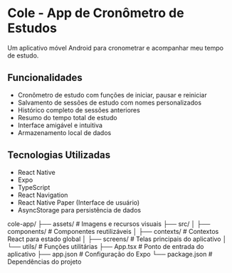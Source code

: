 # Cole - App de Cronômetro de Estudos

Um aplicativo móvel Android para cronometrar e acompanhar meu tempo de estudo.

## Funcionalidades

- Cronômetro de estudo com funções de iniciar, pausar e reiniciar
- Salvamento de sessões de estudo com nomes personalizados
- Histórico completo de sessões anteriores
- Resumo do tempo total de estudo
- Interface amigável e intuitiva
- Armazenamento local de dados

## Tecnologias Utilizadas

- React Native
- Expo
- TypeScript
- React Navigation
- React Native Paper (Interface de usuário)
- AsyncStorage para persistência de dados

cole-app/
├── assets/             # Imagens e recursos visuais
├── src/
│   ├── components/     # Componentes reutilizáveis
│   ├── contexts/       # Contextos React para estado global
│   ├── screens/        # Telas principais do aplicativo
│   └── utils/          # Funções utilitárias
├── App.tsx             # Ponto de entrada do aplicativo
├── app.json            # Configuração do Expo
└── package.json        # Dependências do projeto
``` 

